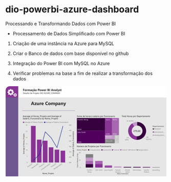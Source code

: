 # dio-powerbi-azure-dashboard
Processando e Transformando Dados com Power BI

- Processamento de Dados Simplificado com Power BI

1. Criação de uma instância na Azure para MySQL

2. Criar o Banco de dados com base disponível no github

3. Integração do Power BI com MySQL no Azure

4. Verificar problemas na base a fim de realizar a transformação dos dados


![](./dio-azure-company.png)
